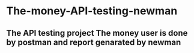 # The-money-API-testing-newman
## The API testing project The money user is done by postman and report genarated by newman
